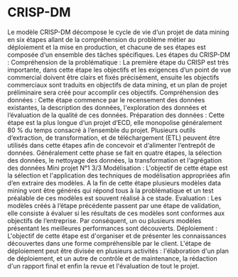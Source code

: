 # CRISP-DM
Le modèle CRISP-DM décompose le cycle de vie d‘un projet de data mining en six étapes allant de la compréhension du problème métier au déploiement et la mise en production, et chacune de ses étapes est composée d‘un ensemble des tâches spécifiques.
Les étapes du CRISP-DM :
Compréhension de la problématique :
La première étape du CRISP est très importante, dans cette étape les objectifs et les exigences d‘un
point de vue commercial doivent être clairs et fixés précisément, ensuite les objectifs commerciaux
sont traduits en objectifs de data mining, et un plan de projet préliminaire sera créé pour accomplir
ces objectifs.
Compréhension des données : Cette étape commence par le recensement des données
existantes, la description des données, l'exploration des données et l‘évaluation de la qualité de
ces données.
Préparation des données : Cette étape est la plus longue d‘un projet d‘ECD, elle monopolise
généralement 80 % du temps consacré à l‘ensemble du projet. Plusieurs outils d‘extraction, de
transformation, et de téléchargement (ETL) peuvent être utilisés dans cette étapes afin de
concevoir et d‘alimenter l‘entrepôt de données. Généralement cette phase se fait en quatre
étapes, la sélection des données, le nettoyage des données, la transformation et l‘agrégation des
données
Mini projet N°1
3/3
Modélisation : L'objectif de cette étape est la sélection et l'application des techniques de
modélisation appropriées afin d‘en extraire des modèles. A la fin de cette étape plusieurs modèles
data mining vont être générés qui répond tous à la problématique et un test préalable de ces modèles
est souvent réalisé à ce stade.
Evaluation : Les modèles créés à l‘étape précédente passent par une étape de validation, elle
consiste à évaluer si les résultats de ces modèles sont conformes aux objectifs de l‘entreprise. Par
conséquent, un ou plusieurs modèles présentant les meilleures performances sont découverts.
Déploiement : L'objectif de cette étape est d'organiser et de présenter les connaissances
découvertes dans une forme compréhensible par le client. L'étape de déploiement peut être
divisée en plusieurs activités : l'élaboration d'un plan de déploiement, et un autre de contrôle et
de maintenance, la rédaction d'un rapport final et enfin la revue et l'évaluation de tout le projet.

